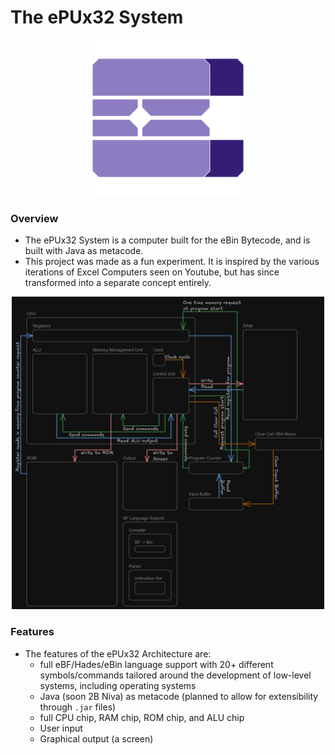 # The ePUx32 System
<p align="center">
 <img src="MiscellanousFiles/eBF_icon.svg" alt="ePUx16 logo" width="250" height="250">
</p>

### Overview
- The ePUx32 System is a computer built for the eBin Bytecode, and is built with Java as metacode.
- This project was made as a fun experiment. It is inspired by the various iterations of Excel Computers seen on Youtube, but has since transformed into a separate concept entirely.
<p align="center">
 <img src="MiscellanousFiles/ePU Schematic.png" alt="ePUx16 logo" width="500" height="500">
</p>

### Features
- The features of the ePUx32 Architecture are:
   - full eBF/Hades/eBin language support with 20+ different symbols/commands tailored around the development of low-level systems, including operating systems
   - Java (soon 2B Niva) as metacode (planned to allow for extensibility through `.jar` files)
   - full CPU chip, RAM chip, ROM chip, and ALU chip
   - User input
   - Graphical output (a screen)

 <!-- add pictures of code, diagrams, and screenshots of images in the computer running here -->
